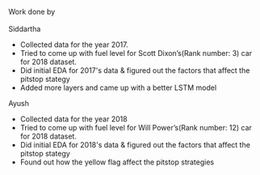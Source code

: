 Work done by 
<br/><br/>
Siddartha
- Collected data for the year 2017. 
- Tried to come up with fuel level for Scott Dixon’s(Rank number: 3) car for 2018 dataset.
- Did initial EDA for 2017's data & figured out the factors that affect the pitstop stategy
- Added more layers and came up with a better LSTM model

Ayush
- Collected data for the year 2018
- Tried to come up with fuel level for Will Power’s(Rank number: 12) car for 2018 dataset.
- Did initial EDA for 2018's data & figured out the factors that affect the pitstop stategy
- Found out how the yellow flag affect the pitstop strategies
